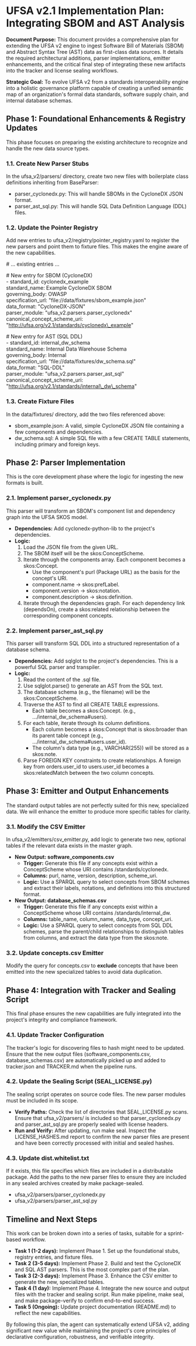 # **UFSA v2.1 Implementation Plan: Integrating SBOM and AST Analysis**

**Document Purpose:** This document provides a comprehensive plan for extending the UFSA v2 engine to ingest Software Bill of Materials (SBOM) and Abstract Syntax Tree (AST) data as first-class data sources. It details the required architectural additions, parser implementations, emitter enhancements, and the critical final step of integrating these new artifacts into the tracker and license sealing workflows.

**Strategic Goal:** To evolve UFSA v2 from a standards interoperability engine into a holistic governance platform capable of creating a unified semantic map of an organization's formal data standards, software supply chain, and internal database schemas.

## **Phase 1: Foundational Enhancements & Registry Updates**

This phase focuses on preparing the existing architecture to recognize and handle the new data source types.

### **1.1. Create New Parser Stubs**

In the ufsa\_v2/parsers/ directory, create two new files with boilerplate class definitions inheriting from BaseParser:

* parser\_cyclonedx.py: This will handle SBOMs in the CycloneDX JSON format.  
* parser\_ast\_sql.py: This will handle SQL Data Definition Language (DDL) files.

### **1.2. Update the Pointer Registry**

Add new entries to ufsa\_v2/registry/pointer\_registry.yaml to register the new parsers and point them to fixture files. This makes the engine aware of the new capabilities.

\# ... existing entries ...

\# New entry for SBOM (CycloneDX)  
\- standard\_id: cyclonedx\_example  
  standard\_name: Example CycloneDX SBOM  
  governing\_body: OWASP  
  specification\_url: "file://data/fixtures/sbom\_example.json"  
  data\_format: "CycloneDX-JSON"  
  parser\_module: "ufsa\_v2.parsers.parser\_cyclonedx"  
  canonical\_concept\_scheme\_uri: "http://ufsa.org/v2.1/standards/cyclonedx\_example"

\# New entry for AST (SQL DDL)  
\- standard\_id: internal\_dw\_schema  
  standard\_name: Internal Data Warehouse Schema  
  governing\_body: Internal  
  specification\_url: "file://data/fixtures/dw\_schema.sql"  
  data\_format: "SQL-DDL"  
  parser\_module: "ufsa\_v2.parsers.parser\_ast\_sql"  
  canonical\_concept\_scheme\_uri: "http://ufsa.org/v2.1/standards/internal\_dw\_schema"

### **1.3. Create Fixture Files**

In the data/fixtures/ directory, add the two files referenced above:

* sbom\_example.json: A valid, simple CycloneDX JSON file containing a few components and dependencies.  
* dw\_schema.sql: A simple SQL file with a few CREATE TABLE statements, including primary and foreign keys.

## **Phase 2: Parser Implementation**

This is the core development phase where the logic for ingesting the new formats is built.

### **2.1. Implement parser\_cyclonedx.py**

This parser will transform an SBOM's component list and dependency graph into the UFSA SKOS model.

* **Dependencies:** Add cyclonedx-python-lib to the project's dependencies.  
* **Logic:**  
  1. Load the JSON file from the given URL.  
  2. The SBOM itself will be the skos:ConceptScheme.  
  3. Iterate through the components array. Each component becomes a skos:Concept.  
     * Use the component's purl (Package URL) as the basis for the concept's URI.  
     * component.name \-\> skos:prefLabel.  
     * component.version \-\> skos:notation.  
     * component.description \-\> skos:definition.  
  4. Iterate through the dependencies graph. For each dependency link (dependsOn), create a skos:related relationship between the corresponding component concepts.

### **2.2. Implement parser\_ast\_sql.py**

This parser will transform SQL DDL into a structured representation of a database schema.

* **Dependencies:** Add sqlglot to the project's dependencies. This is a powerful SQL parser and transpiler.  
* **Logic:**  
  1. Read the content of the .sql file.  
  2. Use sqlglot.parse() to generate an AST from the SQL text.  
  3. The database schema (e.g., the filename) will be the skos:ConceptScheme.  
  4. Traverse the AST to find all CREATE TABLE expressions.  
     * Each table becomes a skos:Concept. (e.g., .../internal\_dw\_schema\#users).  
  5. For each table, iterate through its column definitions.  
     * Each column becomes a skos:Concept that is skos:broader than its parent table concept (e.g., .../internal\_dw\_schema\#users.user\_id).  
     * The column's data type (e.g., VARCHAR(255)) will be stored as a skos:note.  
  6. Parse FOREIGN KEY constraints to create relationships. A foreign key from orders.user\_id to users.user\_id becomes a skos:relatedMatch between the two column concepts.

## **Phase 3: Emitter and Output Enhancements**

The standard output tables are not perfectly suited for this new, specialized data. We will enhance the emitter to produce more specific tables for clarity.

### **3.1. Modify the CSV Emitter**

In ufsa\_v2/emitters/csv\_emitter.py, add logic to generate two new, optional tables if the relevant data exists in the master graph.

* **New Output: software\_components.csv**  
  * **Trigger:** Generate this file if any concepts exist within a ConceptScheme whose URI contains /standards/cyclonedx.  
  * **Columns:** purl, name, version, description, scheme\_uri.  
  * **Logic:** Use a SPARQL query to select concepts from SBOM schemes and extract their labels, notations, and definitions into this structured format.  
* **New Output: database\_schemas.csv**  
  * **Trigger:** Generate this file if any concepts exist within a ConceptScheme whose URI contains /standards/internal\_dw.  
  * **Columns:** table\_name, column\_name, data\_type, concept\_uri.  
  * **Logic:** Use a SPARQL query to select concepts from SQL DDL schemes, parse the parent/child relationships to distinguish tables from columns, and extract the data type from the skos:note.

### **3.2. Update concepts.csv Emitter**

Modify the query for concepts.csv to **exclude** concepts that have been emitted into the new specialized tables to avoid data duplication.

## **Phase 4: Integration with Tracker and Sealing Script**

This final phase ensures the new capabilities are fully integrated into the project's integrity and compliance framework.

### **4.1. Update Tracker Configuration**

The tracker's logic for discovering files to hash might need to be updated. Ensure that the new output files (software\_components.csv, database\_schemas.csv) are automatically picked up and added to tracker.json and TRACKER.md when the pipeline runs.

### **4.2. Update the Sealing Script (SEAL\_LICENSE.py)**

The sealing script operates on source code files. The new parser modules must be included in its scope.

* **Verify Paths:** Check the list of directories that SEAL\_LICENSE.py scans. Ensure that ufsa\_v2/parsers/ is included so that parser\_cyclonedx.py and parser\_ast\_sql.py are properly sealed with license headers.  
* **Run and Verify:** After updating, run make seal. Inspect the LICENSE\_HASHES.md report to confirm the new parser files are present and have been correctly processed with initial and sealed hashes.

### **4.3. Update dist.whitelist.txt**

If it exists, this file specifies which files are included in a distributable package. Add the paths to the new parser files to ensure they are included in any sealed archives created by make package-sealed.

* ufsa\_v2/parsers/parser\_cyclonedx.py  
* ufsa\_v2/parsers/parser\_ast\_sql.py

## **Timeline and Next Steps**

This work can be broken down into a series of tasks, suitable for a sprint-based workflow.

* **Task 1 (1-2 days):** Implement Phase 1\. Set up the foundational stubs, registry entries, and fixture files.  
* **Task 2 (3-5 days):** Implement Phase 2\. Build and test the CycloneDX and SQL AST parsers. This is the most complex part of the plan.  
* **Task 3 (2-3 days):** Implement Phase 3\. Enhance the CSV emitter to generate the new, specialized tables.  
* **Task 4 (1 day):** Implement Phase 4\. Integrate the new source and output files with the tracker and sealing script. Run make pipeline, make seal, and make package-verify to confirm end-to-end success.  
* **Task 5 (Ongoing):** Update project documentation (README.md) to reflect the new capabilities.

By following this plan, the agent can systematically extend UFSA v2, adding significant new value while maintaining the project's core principles of declarative configuration, robustness, and verifiable integrity.